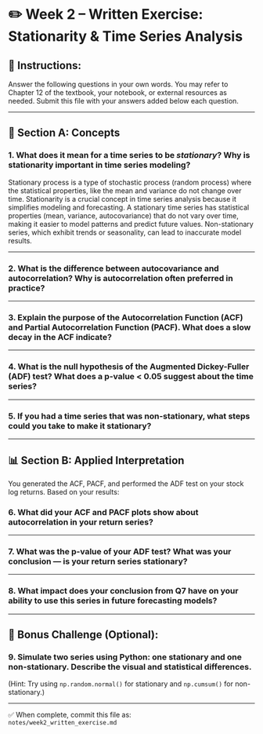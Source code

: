 # ✏️ Week 2 – Written Exercise: Stationarity & Time Series Analysis

## 🧠 Instructions:
Answer the following questions in your own words. You may refer to Chapter 12 of the textbook, your notebook, or external resources as needed. Submit this file with your answers added below each question.

---

## 📘 Section A: Concepts

### 1. What does it mean for a time series to be *stationary*? Why is stationarity important in time series modeling?

Stationary process is a type of stochastic process (random process) where the statistical properties, like the mean and variance do not change over time. Stationarity is a crucial concept in time series analysis because it simplifies modeling and forecasting. A stationary time series has statistical properties (mean, variance, autocovariance) that do not vary over time, making it easier to model patterns and predict future values. Non-stationary series, which exhibit trends or seasonality, can lead to inaccurate model results.

---

### 2. What is the difference between **autocovariance** and **autocorrelation**? Why is autocorrelation often preferred in practice?

---

### 3. Explain the purpose of the **Autocorrelation Function (ACF)** and **Partial Autocorrelation Function (PACF)**. What does a slow decay in the ACF indicate?

---

### 4. What is the null hypothesis of the **Augmented Dickey-Fuller (ADF)** test? What does a p-value < 0.05 suggest about the time series?

---

### 5. If you had a time series that was non-stationary, what steps could you take to make it stationary?

---

## 📊 Section B: Applied Interpretation

You generated the ACF, PACF, and performed the ADF test on your stock log returns. Based on your results:

### 6. What did your ACF and PACF plots show about autocorrelation in your return series?

---

### 7. What was the p-value of your ADF test? What was your conclusion — is your return series stationary?

---

### 8. What impact does your conclusion from Q7 have on your ability to use this series in future forecasting models?

---

## 🧠 Bonus Challenge (Optional):

### 9. Simulate two series using Python: one stationary and one non-stationary. Describe the visual and statistical differences.

(Hint: Try using `np.random.normal()` for stationary and `np.cumsum()` for non-stationary.)

---

✅ When complete, commit this file as:  
`notes/week2_written_exercise.md`

